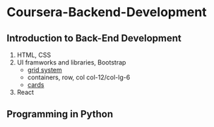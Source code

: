 # Coursera-Backend-Development
## Introduction to Back-End Development
1. HTML, CSS
2. UI framworks and libraries, Bootstrap
   - [grid system](https://getbootstrap.com/docs/4.0/layout/grid/)
   - containers, row, col col-12/col-lg-6
   - [cards](https://getbootstrap.com/docs/4.0/components/card/)
3. React
## Programming in Python

